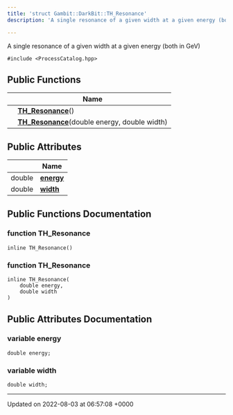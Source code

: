 ```yaml
---
title: 'struct Gambit::DarkBit::TH_Resonance'
description: 'A single resonance of a given width at a given energy (both in GeV) '

---
```









A single resonance of a given width at a given energy (both in GeV) 


`#include <ProcessCatalog.hpp>`

## Public Functions

|                | Name           |
| -------------- | -------------- |
| | **[TH_Resonance](/documentation/code/gambit_2/classes/structgambit_1_1darkbit_1_1th__resonance/#function-th-resonance)**() |
| | **[TH_Resonance](/documentation/code/gambit_2/classes/structgambit_1_1darkbit_1_1th__resonance/#function-th-resonance)**(double energy, double width) |

## Public Attributes

|                | Name           |
| -------------- | -------------- |
| double | **[energy](/documentation/code/gambit_2/classes/structgambit_1_1darkbit_1_1th__resonance/#variable-energy)**  |
| double | **[width](/documentation/code/gambit_2/classes/structgambit_1_1darkbit_1_1th__resonance/#variable-width)**  |

## Public Functions Documentation

### function TH_Resonance

```
inline TH_Resonance()
```


### function TH_Resonance

```
inline TH_Resonance(
    double energy,
    double width
)
```


## Public Attributes Documentation

### variable energy

```
double energy;
```


### variable width

```
double width;
```


-------------------------------

Updated on 2022-08-03 at 06:57:08 +0000